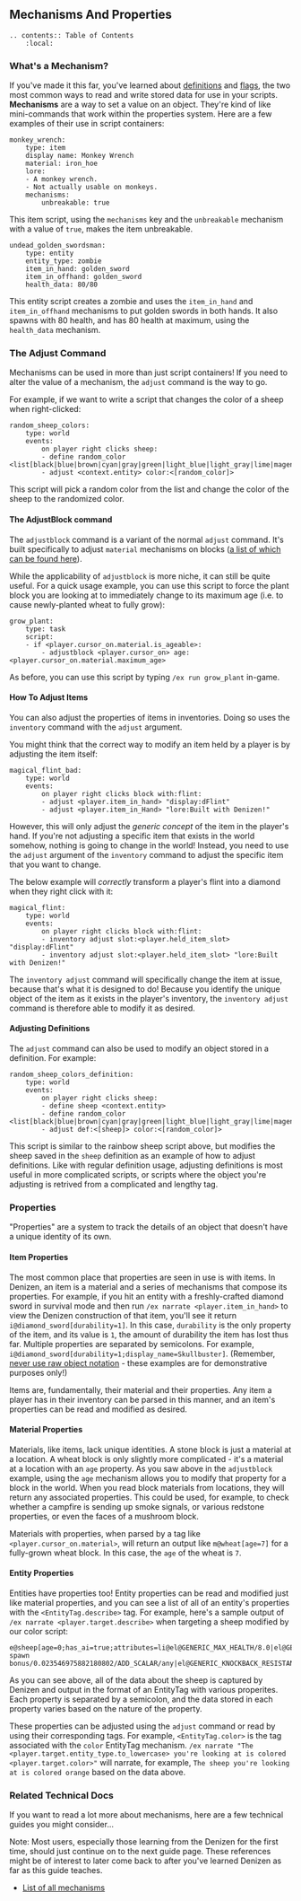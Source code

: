 Mechanisms And Properties
-------------------------

```eval_rst
.. contents:: Table of Contents
    :local:
```

### What's a Mechanism?

If you've made it this far, you've learned about [definitions](/guides/basics/definitions) and [flags](/guides/basics/flags), the two most common ways to read and write stored data for use in your scripts. **Mechanisms** are a way to set a value on an object. They're kind of like mini-commands that work within the properties system. Here are a few examples of their use in script containers:

```dscript_green
monkey_wrench:
    type: item
    display name: Monkey Wrench
    material: iron_hoe
    lore:
    - A monkey wrench.
    - Not actually usable on monkeys.
    mechanisms:
        unbreakable: true
```

This item script, using the `mechanisms` key and the `unbreakable` mechanism with a value of `true`, makes the item unbreakable.

```dscript_green
undead_golden_swordsman:
    type: entity
    entity_type: zombie
    item_in_hand: golden_sword
    item_in_offhand: golden_sword
    health_data: 80/80
```

This entity script creates a zombie and uses the `item_in_hand` and `item_in_offhand` mechanisms to put golden swords in both hands. It also spawns with 80 health, and has 80 health at maximum, using the `health_data` mechanism.

### The Adjust Command

Mechanisms can be used in more than just script containers! If you need to alter the value of a mechanism, the `adjust` command is the way to go.

For example, if we want to write a script that changes the color of a sheep when right-clicked:

```dscript_green
random_sheep_colors:
    type: world
    events:
        on player right clicks sheep:
        - define random_color <list[black|blue|brown|cyan|gray|green|light_blue|light_gray|lime|magenta|orange|pink|purple|red|white|yellow].random>
        - adjust <context.entity> color:<[random_color]>
```

This script will pick a random color from the list and change the color of the sheep to the randomized color.

#### The AdjustBlock command

The `adjustblock` command is a variant of the normal `adjust` command. It's built specifically to adjust `material` mechanisms on blocks <span class="parens">([a list of which can be found here](https://one.denizenscript.com/denizen/mecs/materialtag))</span>.

While the applicability of `adjustblock` is more niche, it can still be quite useful. For a quick usage example, you can use this script to force the plant block you are looking at to immediately change to its maximum age <span class="parens">(i.e. to cause newly-planted wheat to fully grow)</span>:

```dscript_green
grow_plant:
    type: task
    script:
    - if <player.cursor_on.material.is_ageable>:
        - adjustblock <player.cursor_on> age:<player.cursor_on.material.maximum_age>
```

As before, you can use this script by typing `/ex run grow_plant` in-game.

#### How To Adjust Items

You can also adjust the properties of items in inventories. Doing so uses the `inventory` command with the `adjust` argument.

You might think that the correct way to modify an item held by a player is by adjusting the item itself:

```dscript_red
magical_flint_bad:
    type: world
    events:
        on player right clicks block with:flint:
        - adjust <player.item_in_hand> "display:dFlint"
        - adjust <player.item_in_Hand> "lore:Built with Denizen!"
```

However, this will only adjust the *generic concept* of the item in the player's hand. If you're not adjusting a specific item that exists in the world somehow, nothing is going to change in the world! Instead, you need to use the `adjust` argument of the `inventory` command to adjust the specific item that you want to change.

The below example will *correctly* transform a player's flint into a diamond when they right click with it:

```dscript_green
magical_flint:
    type: world
    events:
        on player right clicks block with:flint:
        - inventory adjust slot:<player.held_item_slot> "display:dFlint"
        - inventory adjust slot:<player.held_item_slot> "lore:Built with Denizen!"
```

The `inventory adjust` command will specifically change the item at issue, because that's what it is designed to do! Because you identify the unique object of the item as it exists in the player's inventory, the `inventory adjust` command is therefore able to modify it as desired.

#### Adjusting Definitions

The `adjust` command can also be used to modify an object stored in a definition. For example:

```dscript_green
random_sheep_colors_definition:
    type: world
    events:
        on player right clicks sheep:
        - define sheep <context.entity>
        - define random_color <list[black|blue|brown|cyan|gray|green|light_blue|light_gray|lime|magenta|orange|pink|purple|red|white|yellow].random>
        - adjust def:<[sheep]> color:<[random_color]>
```

This script is similar to the rainbow sheep script above, but modifies the sheep saved in the `sheep` definition as an example of how to adjust definitions. Like with regular definition usage, adjusting definitions is most useful in more complicated scripts, or scripts where the object you're adjusting is retrived from a complicated and lengthy tag.

### Properties

"Properties" are a system to track the details of an object that doesn't have a unique identity of its own.

#### Item Properties

The most common place that properties are seen in use is with items. In Denizen, an item is a material and a series of mechanisms that compose its properties. For example, if you hit an entity with a freshly-crafted diamond sword in survival mode and then run `/ex narrate <player.item_in_hand>` to view the Denizen construction of that item, you'll see it return `i@diamond_sword[durability=1]`. In this case, `durability` is the only property of the item, and its value is `1`, the amount of durability the item has lost thus far. Multiple properties are separated by semicolons. For example, `i@diamond_sword[durability=1;display_name=Skullbuster]`. <span class="parens">(Remember, [never use raw object notation](/guides/troubleshooting/common-mistakes#don-t-type-raw-object-notation) - these examples are for demonstrative purposes only!)</span>

Items are, fundamentally, their material and their properties. Any item a player has in their inventory can be parsed in this manner, and an item's properties can be read and modified as desired.

#### Material Properties

Materials, like items, lack unique identities. A stone block is just a material at a location. A wheat block is only slightly more complicated - it's a material at a location with an `age` property. As you saw above in the `adjustblock` example, using the `age` mechanism allows you to modify that property for a block in the world. When you read block materials from locations, they will return any associated properties. This could be used, for example, to check whether a campfire is sending up smoke signals, or various redstone properties, or even the faces of a mushroom block.

Materials with properties, when parsed by a tag like `<player.cursor_on.material>`, will return an output like `m@wheat[age=7]` for a fully-grown wheat block. In this case, the `age` of the wheat is `7`.

#### Entity Properties

Entities have properties too! Entity properties can be read and modified just like material properties, and you can see a list of all of an entity's properties with the `<EntityTag.describe>` tag. For example, here's a sample output of `/ex narrate <player.target.describe>` when targeting a sheep modified by our color script:

```
e@sheep[age=0;has_ai=true;attributes=li@el@GENERIC_MAX_HEALTH/8.0|el@GENERIC_FOLLOW_RANGE/16.0/Random spawn bonus/0.023546975882180802/ADD_SCALAR/any|el@GENERIC_KNOCKBACK_RESISTANCE/0.0|el@GENERIC_MOVEMENT_SPEED/0.23000000417232513|el@GENERIC_ATTACK_KNOCKBACK/0.0|el@GENERIC_ARMOR/0.0|el@GENERIC_ARMOR_TOUGHNESS/0.0|;is_aware=true;color=orange;equipment=li@i@air|i@air|i@air|i@air|;health_data=8.0/8.0;speed=0.23000000417232513]
```

As you can see above, all of the data about the sheep is captured by Denizen and output in the format of an EntityTag with various properites. Each property is separated by a semicolon, and the data stored in each property varies based on the nature of the property. 

These properties can be adjusted using the `adjust` command or read by using their corresponding tags. For example, `<EntityTag.color>` is the tag associated with the `color` EntityTag mechanism. `/ex narrate "The <player.target.entity_type.to_lowercase> you're looking at is colored <player.target.color>"` will narrate, for example, `The sheep you're looking at is colored orange` based on the data above.

### Related Technical Docs

If you want to read a lot more about mechanisms, here are a few technical guides you might consider...

Note: Most users, especially those learning from the Denizen for the first time, should just continue on to the next guide page. These references might be of interest to later come back to after you've learned Denizen as far as this guide teaches.

- [List of all mechanisms](https://one.denizenscript.com/denizen/mecs/)
